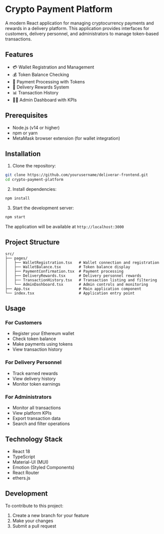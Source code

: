 # Crypto Payment Platform

A modern React application for managing cryptocurrency payments and rewards in a delivery platform. This application provides interfaces for customers, delivery personnel, and administrators to manage token-based transactions.

## Features

- 💳 Wallet Registration and Management
- 💰 Token Balance Checking
- 🛒 Payment Processing with Tokens
- 🚚 Delivery Rewards System
- 📊 Transaction History
- 👨‍💼 Admin Dashboard with KPIs

## Prerequisites

- Node.js (v14 or higher)
- npm or yarn
- MetaMask browser extension (for wallet integration)

## Installation

1. Clone the repository:
```bash
git clone https://github.com/yourusername/deliverar-frontend.git
cd crypto-payment-platform
```

2. Install dependencies:
```bash
npm install
```

3. Start the development server:
```bash
npm start
```

The application will be available at `http://localhost:3000`

## Project Structure

```
src/
├── pages/
│   ├── WalletRegistration.tsx   # Wallet connection and registration
│   ├── WalletBalance.tsx        # Token balance display
│   ├── PaymentConfirmation.tsx  # Payment processing
│   ├── DeliveryRewards.tsx      # Delivery personnel rewards
│   ├── TransactionHistory.tsx   # Transaction listing and filtering
│   └── AdminDashboard.tsx       # Admin controls and monitoring
├── App.tsx                      # Main application component
└── index.tsx                    # Application entry point
```

## Usage

### For Customers
- Register your Ethereum wallet
- Check token balance
- Make payments using tokens
- View transaction history

### For Delivery Personnel
- Track earned rewards
- View delivery history
- Monitor token earnings

### For Administrators
- Monitor all transactions
- View platform KPIs
- Export transaction data
- Search and filter operations

## Technology Stack

- React 18
- TypeScript
- Material-UI (MUI)
- Emotion (Styled Components)
- React Router
- ethers.js

## Development

To contribute to this project:

1. Create a new branch for your feature
2. Make your changes
3. Submit a pull request


